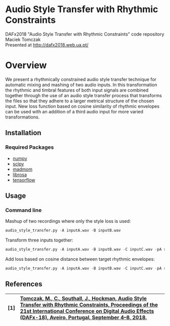 # Audio Style Transfer with Rhythmic Constraints

DAFx2018 "Audio Style Transfer with Rhythmic Constraints" code repository  
Maciek Tomczak  
Presented at http://dafx2018.web.ua.pt/

# Overview
We present a rhythmically constrained audio style transfer technique for automatic mixing and mashing of two audio inputs. In this transformation the rhythmic and timbral features of both input signals are combined together through the use of an audio style transfer process that transforms the files so that they adhere to a larger metrical structure of the chosen input. New loss function based on cosine similarity of rhythmic envelopes can be used with an addition of a third audio input for more varied transformations.

## Installation
### Required Packages
* [numpy](https://www.numpy.org)
* [scipy](https://www.scipy.org) 
* [madmom](https://github.com/CPJKU/madmom)   
* [librosa](https://librosa.github.io)
* [tensorflow](https://www.tensorflow.org)  

## Usage
### Command line
Mashup of two recordings where only the style loss is used:
```Python
audio_style_transfer.py -A inputA.wav -B inputB.wav
```
Transform three inputs together:
```Python
audio_style_transfer.py -A inputA.wav -B inputB.wav -C inputC.wav -pA style 0.3 -pB style 0.3 -pC content 0.4
```
Add loss based on cosine distance between target rhythmic envelopes:
```Python
audio_style_transfer.py -A inputA.wav -B inputB.wav -C inputC.wav -pA style 0.3 -pB style 0.3 -pC content 0.4 -mode ODF -target_odf_pattern C
```

## References
| **[1]** |                  **[Tomczak, M., C., Southall, J., Hockman, Audio Style Transfer with Rhythmic Constraints,                    Proceedings of the 21st International Conference on Digital Audio Effects (DAFx-18), Aveiro, Portugal, September 4–8, 2018.](https://github.com/maciek-tomczak/audio-style-transfer-with-rhythmic-constraints/blob/master/paper.pdf)**|
| :---- | :--- |
